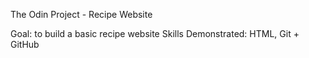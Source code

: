 The Odin Project - Recipe Website

Goal: to build a basic recipe website
Skills Demonstrated: HTML, Git + GitHub